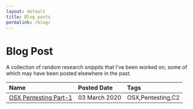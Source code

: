```yaml
---
layout: default
title: Blog posts
permalink: /blog/
---
```


# Blog Post

A collection of random research snippits that I've been worked on; some of which may have been posted elsewhere in the past.

| Name                               | Posted Date   | Tags             |
|:-----------------------------------|:--------------|:-----------------|
| [OSX Pentesting Part-1](./OSXPenP1)| 03 March 2020 | OSX,Pentesting,C2|
       
